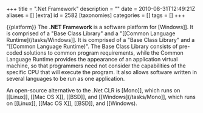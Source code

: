 +++
title = ".Net Framework"
description = ""
date = 2010-08-31T12:49:21Z
aliases = []
[extra]
id = 2582
[taxonomies]
categories = []
tags = []
+++

{{platform}}
The **.NET Framework** is a software platform for [Windows]]. It is comprised of a "Base Class Library" and a "[[Common Language Runtime](/tasks/Windows]]. It is comprised of a "Base Class Library" and a "[[Common Language Runtime)". The Base Class Library consists of pre-coded solutions to common program requirements, while the Common Language Runtime provides the appearance of an application virtual machine, so that programmers need not consider the capabilities of the specific CPU that will execute the program. It also allows software written in several languages to be run as one application.

An open-source alternative to the .Net CLR is [Mono]], which runs on [[Linux]], [[Mac OS X]], [[BSD]], and [[Windows](/tasks/Mono]], which runs on [[Linux]], [[Mac OS X]], [[BSD]], and [[Windows).
